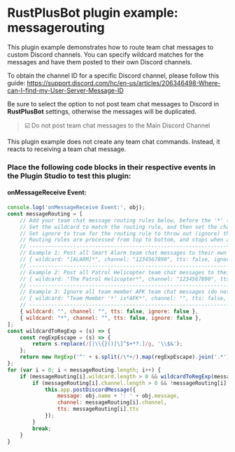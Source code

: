 # **RustPlusBot** plugin example: messagerouting

This plugin example demonstrates how to route team chat messages to custom Discord channels. You can specify wildcard matches for the messages and have them posted to their own Discord channels.

To obtain the channel ID for a specific Discord channel, please follow this guide: https://support.discord.com/hc/en-us/articles/206346498-Where-can-I-find-my-User-Server-Message-ID

Be sure to select the option to not post team chat messages to Discord in **RustPlusBot** settings, otherwise the messages will be duplicated.

> :ballot_box_with_check: Do not post team chat messages to the Main Discord Channel

This plugin example does not create any team chat commands. Instead, it reacts to receiving a team chat message.

### Place the following code blocks in their respective events in the Plugin Studio to test this plugin:

#### onMessageReceive Event:

```js
console.log('onMessageReceive Event:', obj);
const messageRouting = [
    // Add your team chat message routing rules below, before the '*' (catch all) routing rule.
    // Set the wildcard to match the routing rule, and then set the channel to the channel ID.
    // Set ignore to true for the routing rule to throw out (ignore) the team chat message.
    // Routing rules are processed from top to bottom, and stops when a rule is matched.
    // ----------------------------------------------------------------------------------------
    // Example 1: Post all Smart Alarm team chat messages to their own Discord channel.
    // { wildcard: "[ALARM]*", channel: "1234567890", tts: false, ignore: false },
    // ----------------------------------------------------------------------------------------
    // Example 2: Post all Patrol Helicopter team chat messages to their own Discord channel.
    // { wildcard: "The Patrol Helicopter*", channel: "1234567890", tts: false, ignore: false },
    // ----------------------------------------------------------------------------------------
    // Example 3: Ignore all team member AFK team chat messages (do not post)
    // { wildcard: "Team Member '*' is*AFK*", channel: "", tts: false, ignore: true },
    // ----------------------------------------------------------------------------------------
    { wildcard: "", channel: "", tts: false, ignore: false },
    { wildcard: "*", channel: "", tts: false, ignore: false },
];
const wildcardToRegExp = (s) => {
    const regExpEscape = (s) => {
        return s.replace(/[|\\{}()[\]^$+*?.]/g, '\\$&');
    };
    return new RegExp('^' + s.split(/\*+/).map(regExpEscape).join('.*') + '$');
};
for (var i = 0; i < messageRouting.length; i++) {
    if (messageRouting[i].wildcard.length > 0 && wildcardToRegExp(messageRouting[i].wildcard).test(obj.message)) {
        if (messageRouting[i].channel.length > 0 && !messageRouting[i].ignore) {
            this.app.postDiscordMessage({
                message: obj.name + ': ' + obj.message,
                channel: messageRouting[i].channel,
                tts: messageRouting[i].tts
            });
        }
        break;
    }
}
```
